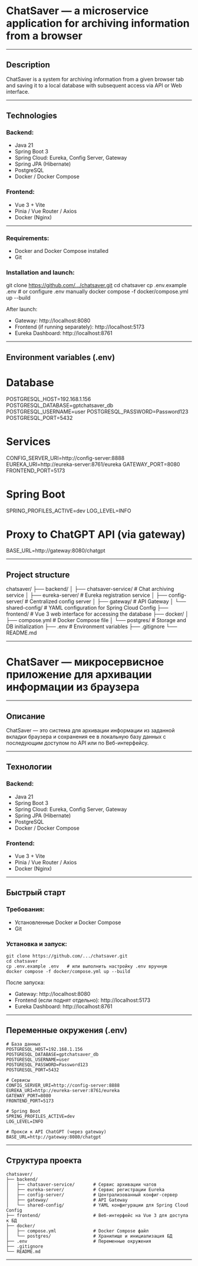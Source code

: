 # ChatSaver — a microservice application for archiving information from a browser

---

## Description

ChatSaver is a system for archiving information from a given browser tab and saving it to a local database with subsequent access via API or Web interface.

---

## Technologies

### Backend:
- Java 21
- Spring Boot 3
- Spring Cloud: Eureka, Config Server, Gateway
- Spring JPA (Hibernate)
- PostgreSQL
- Docker / Docker Compose

### Frontend:
- Vue 3 + Vite
- Pinia / Vue Router / Axios
- Docker (Nginx)

---

### Requirements:
- Docker and Docker Compose installed
- Git

### Installation and launch:

git clone https://github.com/.../chatsaver.git
cd chatsaver
cp .env.example .env # or configure .env manually
docker compose -f docker/compose.yml up --build

After launch:
- Gateway: http://localhost:8080
- Frontend (if running separately): http://localhost:5173
- Eureka Dashboard: http://localhost:8761

---

## Environment variables (.env)

# Database
POSTGRESQL_HOST=192.168.1.156
POSTGRESQL_DATABASE=gptchatsaver_db
POSTGRESQL_USERNAME=user
POSTGRESQL_PASSWORD=Password123
POSTGRESQL_PORT=5432

# Services
CONFIG_SERVER_URI=http://config-server:8888
EUREKA_URI=http://eureka-server:8761/eureka
GATEWAY_PORT=8080
FRONTEND_PORT=5173

# Spring Boot
SPRING_PROFILES_ACTIVE=dev
LOG_LEVEL=INFO

# Proxy to ChatGPT API (via gateway)
BASE_URL=http://gateway:8080/chatgpt

---

## Project structure

chatsaver/
├── backend/
│ ├── chatsaver-service/ # Chat archiving service
│ ├── eureka-server/ # Eureka registration service
│ ├── config-server/ # Centralized config server
│ ├── gateway/ # API Gateway
│ └── shared-config/ # YAML configuration for Spring Cloud Config
├── frontend/ # Vue 3 web interface for accessing the database
├── docker/
│ ├── compose.yml # Docker Compose file
│ └── postgres/ # Storage and DB initialization
├── .env # Environment variables
├── .gitignore
└── README.md

---



# ChatSaver — микросервисное приложение для архивации информации из браузера

---

## Описание

ChatSaver — это система для архивации информации из заданной вкладки браузера и сохранения ее в локальную базу данных с последующим доступом по API или по Веб-интерфейсу.

---

## Технологии

### Backend:
- Java 21
- Spring Boot 3
- Spring Cloud: Eureka, Config Server, Gateway
- Spring JPA (Hibernate)
- PostgreSQL
- Docker / Docker Compose

### Frontend:
- Vue 3 + Vite
- Pinia / Vue Router / Axios
- Docker (Nginx)

---

## Быстрый старт

### Требования:
- Установленные Docker и Docker Compose
- Git

### Установка и запуск:

    git clone https://github.com/.../chatsaver.git
    cd chatsaver
    cp .env.example .env   # или выполнить настройку .env вручную
    docker compose -f docker/compose.yml up --build

После запуска:
- Gateway: http://localhost:8080
- Frontend (если поднят отдельно): http://localhost:5173
- Eureka Dashboard: http://localhost:8761

---

## Переменные окружения (.env)

    # База данных
    POSTGRESQL_HOST=192.168.1.156
    POSTGRESQL_DATABASE=gptchatsaver_db
    POSTGRESQL_USERNAME=user
    POSTGRESQL_PASSWORD=Password123
    POSTGRESQL_PORT=5432

    # Сервисы
    CONFIG_SERVER_URI=http://config-server:8888
    EUREKA_URI=http://eureka-server:8761/eureka
    GATEWAY_PORT=8080
    FRONTEND_PORT=5173

    # Spring Boot
    SPRING_PROFILES_ACTIVE=dev
    LOG_LEVEL=INFO

    # Прокси к API ChatGPT (через gateway)
    BASE_URL=http://gateway:8080/chatgpt

---

## Структура проекта

    chatsaver/
    ├── backend/
    │   ├── chatsaver-service/       # Сервис архивации чатов
    │   ├── eureka-server/           # Сервис регистрации Eureka
    │   ├── config-server/           # Централизованный конфиг-сервер
    │   ├── gateway/                 # API Gateway
    │   └── shared-config/           # YAML конфигурации для Spring Cloud Config
    ├── frontend/                    # Веб-интерфейс на Vue 3 для доступа к БД
    ├── docker/
    │   ├── compose.yml              # Docker Compose файл
    │   └── postgres/                # Хранилище и инициализация БД
    ├── .env                         # Переменные окружения
    ├── .gitignore
    └── README.md

---


